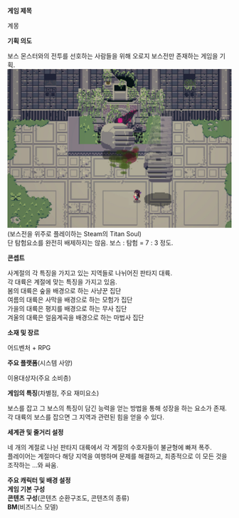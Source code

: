 <summary><b>게임 제목</b></summary>

계몽

<summary><b>기획 의도</b></summary>

보스 몬스터와의 전투를 선호하는 사람들을 위해 오로지 보스전만 존재하는 게임을 기획. <br>
![Titan Soul](./images/Titan_Soul.png)<br>
(보스전을 위주로 플레이하는 Steam의 Titan Soul)<br>
단 탐험요소를 완전히 배제하지는 않음. 보스 : 탐험 = 7 : 3 정도.

<summary><b>콘셉트</b></summary>

사계절의 각 특징을 가지고 있는 지역들로 나뉘어진 판타지 대륙.<br>
각 대륙은 계절에 맞는 특징을 가지고 있음.<br>
봄의 대륙은 숲을 배경으로 하는 사냥꾼 집단 <br>
여름의 대륙은 사막을 배경으로 하는 모험가 집단 <br>
가을의 대륙은 평지를 배경으로 하는 무사 집단 <br>
겨울의 대륙은 얼음계곡을 배경으로 하는 마법사 집단

<summary><b>소재 및 장르</b></summary>

어드벤처 + RPG

<summary><b>주요 플랫폼</b>(시스템 사양)</summary>

이용대상자(주요 소비층)

<summary><b>게임의 특징</b>(차별점, 주요 재미요소)</summary>

보스를 잡고 그 보스의 특징이 담긴 능력을 얻는 방법을 통해 성장을 하는 요소가 존재.<br>
각 대륙의 보스를 잡으면 그 지역과 관련된 힘을 얻을 수 있다.

<summary><b>세계관 및 줄거리 설정</b></summary>

네 개의 계절로 나뉜 판타지 대륙에서 각 계절의 수호자들이 불균형에 빠져 폭주.<br>
플레이어는 계절마다 해당 지역을 여행하며 문제를 해결하고, 최종적으로 이 모든 것을 조작하는 ...와 싸움.

<summary><b>주요 캐릭터 및 배경 설정</b></summary>

<summary><b>게임 기본 구성</b></summary>

<summary><b>콘텐츠 구성</b>(콘텐츠 순환구조도, 콘텐츠의 종류)</summary>

<summary><b>BM</b>(비즈니스 모델)</summary>
